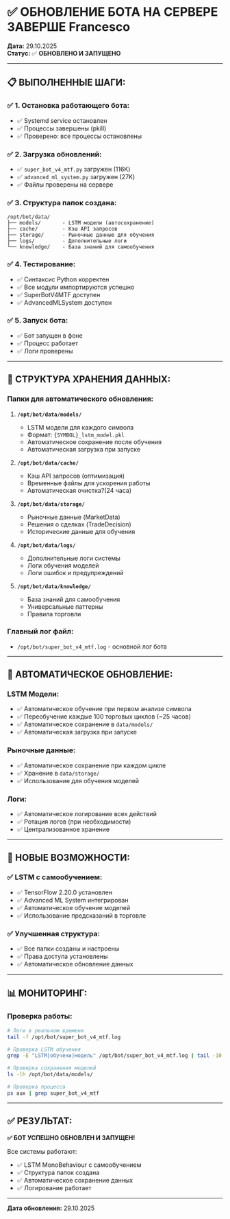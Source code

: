 # ✅ ОБНОВЛЕНИЕ БОТА НА СЕРВЕРЕ ЗАВЕРШЕ Francesco

**Дата:** 29.10.2025  
**Статус:** ✅ **ОБНОВЛЕНО И ЗАПУЩЕНО**

---

## 📋 **ВЫПОЛНЕННЫЕ ШАГИ:**

### ✅ **1. Остановка работающего бота:**
- ✅ Systemd service остановлен
- ✅ Процессы завершены (pkill)
- ✅ Проверено: все процессы остановлены

### ✅ **2. Загрузка обновлений:**
- ✅ `super_bot_v4_mtf.py` загружен (116K)
- ✅ `advanced_ml_system.py` загружен (27K)
- ✅ Файлы проверены на сервере

### ✅ **3. Структура папок создана:**
```
/opt/bot/data/
├── models/       - LSTM модели (автосохранение)
├── cache/        - Кэш API запросов
├── storage/      - Рыночные данные для обучения
├── logs/         - Дополнительные логи
└── knowledge/    - База знаний для самообучения
```

### ✅ **4. Тестирование:**
- ✅ Синтаксис Python корректен
- ✅ Все модули импортируются успешно
- ✅ SuperBotV4MTF доступен
- ✅ AdvancedMLSystem доступен

### ✅ **5. Запуск бота:**
- ✅ Бот запущен в фоне
- ✅ Процесс работает
- ✅ Логи проверены

---

## 📁 **СТРУКТУРА ХРАНЕНИЯ ДАННЫХ:**

### **Папки для автоматического обновления:**

1. **`/opt/bot/data/models/`**
   - LSTM модели для каждого символа
   - Формат: `{SYMBOL}_lstm_model.pkl`
   - Автоматическое сохранение после обучения
   - Автоматическая загрузка при запуске

2. **`/opt/bot/data/cache/`**
   - Кэш API запросов (оптимизация)
   - Временные файлы для ускорения работы
   - Автоматическая очистка?(24 часа)

3. **`/opt/bot/data/storage/`**
   - Рыночные данные (MarketData)
   - Решения о сделках (TradeDecision)
   - Исторические данные для обучения

4. **`/opt/bot/data/logs/`**
   - Дополнительные логи системы
   - Логи обучения моделей
   - Логи ошибок и предупреждений

5. **`/opt/bot/data/knowledge/`**
   - База знаний для самообучения
   - Универсальные паттерны
   - Правила торговли

### **Главный лог файл:**
- `/opt/bot/super_bot_v4_mtf.log` - основной лог бота

---

## 🔄 **АВТОМАТИЧЕСКОЕ ОБНОВЛЕНИЕ:**

### **LSTM Модели:**
- ✅ Автоматическое обучение при первом анализе символа
- ✅ Переобучение каждые 100 торговых циклов (~25 часов)
- ✅ Автоматическое сохранение в `data/models/`
- ✅ Автоматическая загрузка при запуске

### **Рыночные данные:**
- ✅ Автоматическое сохранение при каждом цикле
- ✅ Хранение в `data/storage/`
- ✅ Использование для обучения моделей

### **Логи:**
- ✅ Автоматическое логирование всех действий
- ✅ Ротация логов (при необходимости)
- ✅ Централизованное хранение

---

## 🎯 **НОВЫЕ ВОЗМОЖНОСТИ:**

### ✅ **LSTM с самообучением:**
- ✅ TensorFlow 2.20.0 установлен
- ✅ Advanced ML System интегрирован
- ✅ Автоматическое обучение моделей
- ✅ Использование предсказаний в торговле

### ✅ **Улучшенная структура:**
- ✅ Все папки созданы и настроены
- ✅ Права доступа установлены
- ✅ Автоматическое обновление данных

---

## 📊 **МОНИТОРИНГ:**

### **Проверка работы:**
```bash
# Логи в реальном времени
tail -f /opt/bot/super_bot_v4_mtf.log

# Проверка LSTM обучения
grep -E "LSTM|обучени|модель" /opt/bot/super_bot_v4_mtf.log | tail -10

# Проверка сохранения моделей
ls -lh /opt/bot/data/models/

# Проверка процесса
ps aux | grep super_bot_v4_mtf
```

---

## ✅ **РЕЗУЛЬТАТ:**

**✅ БОТ УСПЕШНО ОБНОВЛЕН И ЗАПУЩЕН!**

Все системы работают:
- ✅ LSTM MonoBehaviour с самообучением
- ✅ Структура папок создана
- ✅ Автоматическое сохранение данных
- ✅ Логирование работает

---

**Дата обновления:** 29.10.2025







